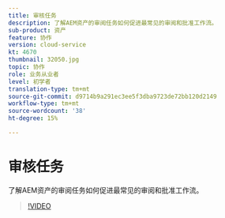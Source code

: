 ```yaml
---
title: 审核任务
description: 了解AEM资产的审阅任务如何促进最常见的审阅和批准工作流。
sub-product: 资产
feature: 协作
version: cloud-service
kt: 4670
thumbnail: 32050.jpg
topic: 协作
role: 业务从业者
level: 初学者
translation-type: tm+mt
source-git-commit: d9714b9a291ec3ee5f3dba9723de72bb120d2149
workflow-type: tm+mt
source-wordcount: '38'
ht-degree: 15%

---
```



# 审核任务

了解AEM资产的审阅任务如何促进最常见的审阅和批准工作流。

>[!VIDEO](https://video.tv.adobe.com/v/32050/?quality=12&learn=on&hidetitle=true)